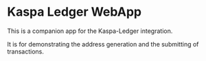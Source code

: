 # Kaspa Ledger WebApp

This is a companion app for the Kaspa-Ledger integration.

It is for demonstrating the address generation and the submitting of transactions.